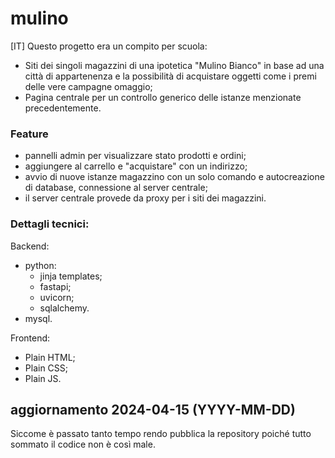 # mulino

[IT]
Questo progetto era un compito per scuola:
- Siti dei singoli magazzini di una ipotetica "Mulino Bianco" in base ad una città di appartenenza e la possibilità di acquistare oggetti come i premi delle vere campagne omaggio;
- Pagina centrale per un controllo generico delle istanze menzionate precedentemente.

### Feature
- pannelli admin per visualizzare stato prodotti e ordini;
- aggiungere al carrello e "acquistare" con un indirizzo;
- avvio di nuove istanze magazzino con un solo comando e autocreazione di database, connessione al server centrale;
- il server centrale provede da proxy per i siti dei magazzini.

### Dettagli tecnici:
Backend:
- python:
  - jinja templates;
  - fastapi;
  - uvicorn;
  - sqlalchemy.
- mysql.

Frontend:
- Plain HTML;
- Plain CSS;
- Plain JS.


## aggiornamento 2024-04-15 (YYYY-MM-DD)
Siccome è passato tanto tempo rendo pubblica la repository poiché tutto sommato il codice non è così male.
